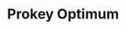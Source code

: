 ---
# This file is licensed under the MIT License (MIT) available on
# http://opensource.org/licenses/MIT.

id: prokeyoptimum
title: "Prokey Optimum"
titleshort: "Prokey Optimum"
compat: "hardware"
level: 2
platform:
  - hardware:
    name: hardware
    os:
      - name: hardware
        text: "walletprokeyoptimum"
        link: "https://prokey.io/"
        source: "https://github.com/prokey-io/prokey-optimum-firmware"
        screenshot: "prokeyoptimum.png"
        features: "hardware_wallet legacy_addresses multisig segwit"
        check:
          control: "checkgoodcontrolfull"
          validation: "checkneutralvalidationvariable"
          transparency: "checkgoodtransparencydeterministic"
          environment: "checkgoodenvironmenthardware"
          privacy: "checkneutralprivacyvariable"
          fees: "checkneutralfeecontrolvariable"
---